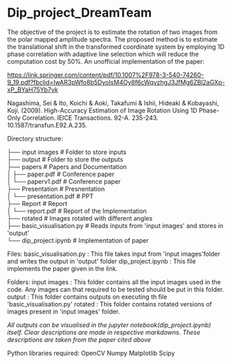 # Dip_project_DreamTeam 
The objective of the project is to estimate the rotation of two images from the polar mapped amplitude spectra. The proposed method is to estimate the translational shift in the transformed coordinate system by employing 1D phase correlation with adaptive line selection which will reduce the computation cost by 50%. An unofficial implementation of the paper: 

https://link.springer.com/content/pdf/10.1007%2F978-3-540-74260-9_19.pdf?fbclid=IwAR3pWfo8b5DyoIsM4Oy8f6cWqvzhgJ3JfMg6ZBl2aGXp-xP_BYaH75Yb7vk 

Nagashima, Sei & Ito, Koichi & Aoki, Takafumi & Ishii, Hideaki & Kobayashi, Koji. (2009). High-Accuracy Estimation of Image Rotation Using 1D Phase-Only Correlation. IEICE Transactions. 92-A. 235-243. 10.1587/transfun.E92.A.235.


Directory structure:


├── input images		# Folder to store inputs\
├── output			# Folder to store the outputs\
├── papers              	# Papers and Documentation\
│   ├── paper.pdf            	# Conference paper\
│   └── paperv1.pdf          	# Conference paper\
├── Presentation             	# Presnentation\
│   └── presentation.pdf        # PPT\
├── Report              	# Report\
│   └── report.pdf     		# Report of the Implementation\
├── rotated             	# Images rotated with different angles\
├── basic_visualisation.py	# Reads inputs from 'input images' and stores in 'output'\
└── dip_project.ipynb		# Implementation of paper

Files:
basic_visualisation.py : This file takes input from 'input images'folder and writes the output in 'output' folder
dip_project.ipynb : This file implements the paper given in the link.

Folders:
input images : This folder contains all the input images used in the code. Any images can that required to be tested should be put in this folder.
output : This folder contains outputs on executing th file 'basic_visualisation.py'
rotated : This folder contains rotated versions of images present in 'input images' folder.

*All outputs can be visualised in the jupyter notebook(dip_project.ipynb) itself. Clear descriptions are made in respective markdowns. These descriptions are taken from the paper cited above*

Python libraries required:
OpenCV
Numpy
Matplotlib
Scipy
